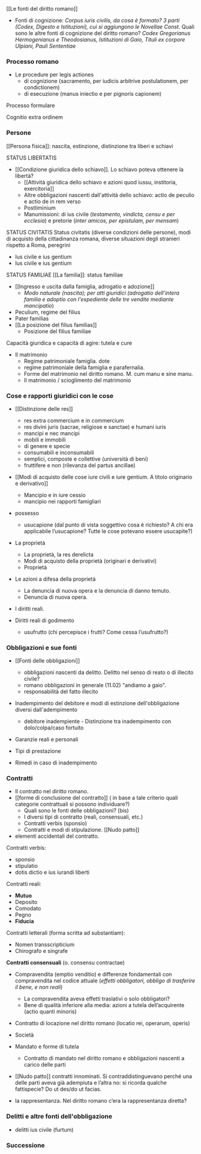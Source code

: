 [[Le fonti del diritto romano]]
- Fonti di cognizione: *Corpus iuris civilis, da cosa è formato? 3 parti (Codex, Digesto e Istituzioni), cui si aggiungono le Novellae Const*. Quali sono le altre fonti di cognizione del diritto romano? *Codex Gregorianus Hermogenianus e Theodosianus, Istituzioni di Gaio, Tituli ex corpore Ulpiani, Pauli Sententiae*

### Processo romano
- Le procedure per legis actiones
	- di cognizione (sacramento, per iudicis arbitrive postulationem, per condictionem)
	- di esecuzione (manus iniectio e per pignoris capionem)

Processo formulare

Cognitio extra ordinem


### Persone
[[Persona fisica]]: nascita, estinzione, distinzione tra liberi e schiavi

STATUS LIBERTATIS
- [[Condizione giuridica dello schiavo]]. Lo schiavo poteva ottenere la libertà? 
	- [[Attività giuridica dello schiavo e azioni quod iussu, institoria, exercitoria]]
	- Altre obbligazioni nascenti dall'attività dello schiavo: actio de peculio e actio de in rem verso
	- Postliminium
	- Manumissioni: di ius civile (*testamento, vindicta, censu e per ecclesia*) e pretorie (_inter amicos, per epistulam, per mensam_)

STATUS CIVITATIS
Status civitatis (diverse condizioni delle persone), modi di acquisto della cittadinanza romana, diverse situazioni degli stranieri rispetto a Roma, peregrini
- Ius civile e ius gentium
- Ius civile e ius gentium

STATUS FAMILIAE
[[La familia]]: status familiae
- [[Ingresso e uscita dalla famiglia, adrogatio e adozione]]
	- *Modo naturale (nascita); per atti giuridici (adrogatio dell'intera familia e adoptio con l'espediente delle tre vendite mediante mancipatio*)
- Peculium, regime del filius
- Pater familias
- [[La posizione del filius familias]]
	- Posizione del filius familiae

Capacità giuridica e capacità di agire: tutela e cure


- Il matrimonio
	- Regime patrimoniale famiglia. dote
	- regime patrimoniale della famiglia e parafernalia. 
	- Forme del matrimonio nel diritto romano. M. cum manu e sine manu.
	- Il matrimonio / scioglimento del matrimonio 

### Cose e rapporti giuridici con le cose
- [[Distinzione delle res]]
	- res extra commercium e in commercium
	- res divini juris (sacrae, religiose e sanctae) e humani iuris
	- mancipi e nec mancipi
	- mobili e immobili
	- di genere e specie
	- consumabili e inconsumabili
	- semplici, composte e collettive (università di beni)
	- fruttifere e non (rilevanza del partus ancillae)

- [[Modi di acquisto delle cose iure civili e iure gentium. A titolo originario e derivativo]]
	- Mancipio e in iure cessio
	- mancipio nei rapporti famigliari

- possesso
	- usucapione (dal punto di vista soggettivo cosa è richiesto? A chi era applicabile l’usucapione? Tutte le cose potevano essere usucapite?)

- La proprietà
	- La proprietà, la res derelicta
	- Modi di acquisto della proprietà (originari e derivativi)
	- Proprietà

- Le azioni a difesa della proprietà
	- La denuncia di nuova opera e la denuncia di danno temuto.
	- Denuncia di nuova opera.

- I diritti reali.
- Diritti reali di godimento
	- usufrutto (chi percepisce i frutti? Come cessa l’usufrutto?)


### Obbligazioni e sue fonti
- [[Fonti delle obbligazioni]]
	- obbligazioni nascenti da delitto. Delitto nel senso di reato o di illecito civile?
	- romano obbligazioni in generale (11.02) "andiamo a gaio".
	- responsabilità del fatto illecito

- Inadempimento del debitore e modi di estinzione dell'obbligazione diversi dall'adempimento
	- debitore inadempiente - Distinzione tra inadempimento con dolo/colpa/caso fortuito

- Garanzie reali e personali

- Tipi di prestazione
- Rimedi in caso di inadempimento
### Contratti
- Il contratto nel diritto romano.
- [[forme di conclusione del contratto]] ( in base a tale criterio quali categorie contrattuali si possono individuare?) 
	- Quali sono le fonti delle obbligazioni? (bis)
	- I diversi tipi di contratto (reali, consensuali, etc.)
	- Contratti verbis (sponsio)
	- Contratti e modi di stipulazione. [[Nudo patto]]
- elementi accidentali del contratto.

Contratti verbis:
- sponsio 
- stipulatio
- dotis dictio e ius iurandi liberti

Contratti reali:
- **Mutuo**
- Deposito 
- Comodato
- Pegno
- **Fiducia**

Contratti letterali (forma scritta ad substantiam):
- Nomen transscripticium
- Chirografo e singrafe

**Contratti consensuali** (o. consensu contractae)
- Compravendita (emptio venditio) e differenze fondamentali con compravendita nel codice attuale (*effetti obbligatori, obbligo di trasferire il bene, e non reali*)
	- La compravendita aveva effetti traslativi o solo obbligatori? 
	- Bene di qualità inferiore alla media: azioni a tutela dell’acquirente (actio quanti minoris)
- Contratto di locazione nel diritto romano (locatio rei, operarum, operis)
- Società
- Mandato e forme di tutela
	- Contratto di mandato nel diritto romano e obbligazioni nascenti a carico delle parti


- [[Nudo patto]] contratti innominati. Si contraddistinguevano perché una delle parti aveva già adempiuta e l’altra no: si ricorda qualche fattispecie? Do ut des/do ut facias.

- la rappresentanza. Nel diritto romano c’era la rappresentanza diretta?

### Delitti e altre fonti dell'obbligazione
- delitti ius civile (furtum)

### Successione







